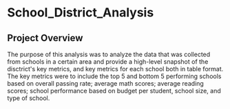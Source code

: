 # School_District_Analysis

## Project Overview

The purpose of this analysis was to analyze the data that was collected from schools in a certain area and provide a high-level snapshot of the disctrict's key metrics, and key metrics for each school both in table format. The key metrics were to include the top 5 and bottom 5 performing schools based on overall passing rate; average math scores; average reading scores; school performance based on budget per student, school size, and type of school.


